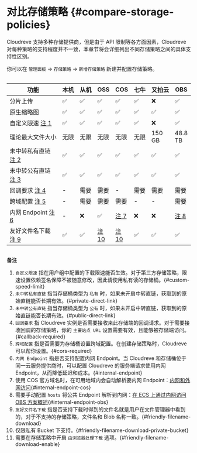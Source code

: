 # 对比存储策略 {#compare-storage-policies}

Cloudreve 支持多种存储提供商，但是由于 API 限制等各方面因素，Cloudreve 对每种策略的支持程度并不一致，本章节将会详细列出不同存储策略之间的具体支持性区别。

你可以在 `管理面板` -> `存储策略` -> `新增存储策略` 新建并配置存储策略。

<div style="overflow-x: auto;word-break: keep-all; white-space: nowrap;">

| 功能                                               | 本机               | 从机               | OSS                                                 | COS                                                 | 七牛               | 又拍云             | OBS                            | OneDrive                                    | S3                                                  |
| -------------------------------------------------- | ------------------ | ------------------ | --------------------------------------------------- | --------------------------------------------------- | ------------------ | ------------------ | ------------------------------ | ------------------------------------------- | --------------------------------------------------- |
| 分片上传                                           | :white_check_mark: | :white_check_mark: | :white_check_mark:                                  | :white_check_mark:                                  | :white_check_mark: | :x:                | :white_check_mark:             | :white_check_mark:                          | :white_check_mark:                                  |
| 原生缩略图                                         | :white_check_mark: | :white_check_mark: | :white_check_mark:                                  | :white_check_mark:                                  | :white_check_mark: | :white_check_mark: | :white_check_mark:             | :white_check_mark:                          | :x:                                                 |
| 自定义限速 [注 1](#custom-speed-limit)             | :white_check_mark: | :white_check_mark: | :white_check_mark:                                  | :white_check_mark:                                  | :white_check_mark: | :x:                | :white_check_mark:             | :x:                                         | :x:                                                 |
| 理论最大文件大小                                   | 无限               | 无限               | 无限                                                | 无限                                                | 无限               | 150 GB             | 48.8 TB                        | 250 GB                                      | 无限                                                |
| 未中转私有直链 [注 2](#private-direct-link)        | :white_check_mark: | :white_check_mark: | :white_check_mark:                                  | :white_check_mark:                                  | :white_check_mark: | :white_check_mark: | :white_check_mark:             | :x:                                         | :x:                                                 |
| 未中转公有直链 [注 3](#public-direct-link)         | :white_check_mark: | :white_check_mark: | :white_check_mark:                                  | :white_check_mark:                                  | :white_check_mark: | :white_check_mark: | :white_check_mark:             | :x:                                         | :white_check_mark:                                  |
| 回调要求 [注 4](#callback-required)                | -                  | 需要               | 需要                                                | -                                                   | 需要               | 需要               | 需要                           | -                                           | -                                                   |
| 跨域配置 [注 5](#cors-required)                    | -                  | 需要               | 需要                                                | 需要                                                | -                  | -                  | 需要                           | -                                           | 需要                                                |
| 内网 Endpoint [注 6](#internal-endpoint)           | -                  | :x:                | :white_check_mark:                                  | [注 7](#internal-endpoint-cos)                      | :x:                | :x:                | [注 8](#internal-endpoint-obs) | :x:                                         | :x:                                                 |
| 友好文件名下载 [注 9](#friendly-filename-download) | :white_check_mark: | :white_check_mark: | [注 10](#friendly-filename-download-private-bucket) | [注 10](#friendly-filename-download-private-bucket) | :white_check_mark: | :white_check_mark: | :white_check_mark:             | [注 11](#friendly-filename-download-enable) | [注 10](#friendly-filename-download-private-bucket) |

</div>

**备注**

1. `自定义限速` 指在用户组中配置的下载限速能否生效。对于第三方存储策略，限速设置依赖签名保障不被随意修改，因此请使用私有读的存储桶。{#custom-speed-limit}
2. `未中转私有直链` 指当存储桶类型为 `私有` 时，如果未开启中转直链，获取到的原始直链能否长期有效。{#private-direct-link}
3. `未中转公有直链` 指当存储桶类型为 `公有` 时，如果未开启中转直链，获取到的原始直链能否长期有效。{#public-direct-link}
4. `回调要求` 指 Cloudreve 实例是否需要接收来此存储端的回调请求。对于需要接收回调的存储策略，你的 `主要站点 URL` 设置需要有效，且能够被存储端访问。{#callback-required}
5. `跨域配置` 指是否需要为存储桶设置跨域配置。在创建存储策略时，Cloudreve 可以帮你设置。{#cors-required}
6. `内网 Endpoint` 指是否支持配置内网 Endpoint。当 Cloudreve 和存储桶位于同一云服务提供商时，可以配置 Cloudreve 的服务端请求使用内网 Endpoint，从而降低延迟和成本。{#internal-endpoint}
7. 使用 COS 官方域名时，在可用地域内会自动解析要内网 Endpoint：[内网和外网访问](https://cloud.tencent.com/document/product/436/6224#.E5.86.85.E7.BD.91.E5.92.8C.E5.A4.96.E7.BD.91.E8.AE.BF.E9.97.AE){#internal-endpoint-cos}
8. 需要手动配置 `hosts` 将公共 Endpoint 解析到内网：[在 ECS 上通过内网访问 OBS 方案概述](https://support.huaweicloud.com/bestpractice-obs/obs_05_0410.html){#internal-endpoint-obs}
9. `友好文件名下载` 指是否支持下载时得到的文件名就是用户在文件管理器中看到的，对于不支持的存储策略，文件名和 Blob 名称一致。{#friendly-filename-download}
10. 仅限私有 Bucket 下支持。{#friendly-filename-download-private-bucket}
11. 需要在存储策略中开启 `由浏览器处理下载` 选项。{#friendly-filename-download-enable}
